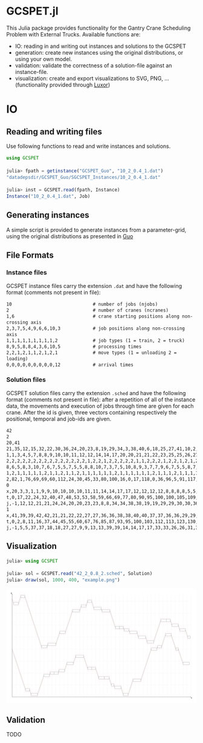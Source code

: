 # GCSPET.jl

This Julia package provides functionality for the Gantry Crane Scheduling Problem with External Trucks. Available functions are:

- IO: reading in and writing out instances and solutions to the GCSPET
- generation: create new instances using the original distributions, or using your own model.
- validation: validate the correctness of a solution-file against an instance-file.
- visualization: create and export visualizations to SVG, PNG, ... (functionality provided through [Luxor](https://github.com/JuliaGraphics/Luxor.jl))


# IO
## Reading and writing files
Use following functions to read and write instances and solutions.

```julia
using GCSPET

julia> fpath = getinstance("GCSPET_Guo", "10_2_0.4_1.dat")
"datadepsdir/GCSPET_Guo/SGCSPET_Instances/10_2_0.4_1.dat"

julia> inst = GCSPET.read(fpath, Instance)
Instance("10_2_0.4_1.dat", Job)
```

## Generating instances
A simple script is provided to generate instances from a parameter-grid, using the original distributions as presented in [Guo](https://www.tandfonline.com/doi/abs/10.1080/00207543.2018.1444812)

## File Formats
### Instance files
GCSPET instance files carry the extension `.dat` and have the following format (comments not present in file):

```
10                              # number of jobs (njobs)
2                               # number of cranes (ncranes)
1,6                             # crane starting positions along non-crossing axis
2,3,7,5,4,9,6,6,10,3            # job positions along non-crossing axis
1,1,1,1,1,1,1,1,1,2             # job types (1 = train, 2 = truck)
8,9,5,8,8,4,3,6,10,5            # processing times
2,2,1,2,1,1,2,1,2,1             # move types (1 = unloading 2 = loading)
0,0,0,0,0,0,0,0,0,12            # arrival times
```

### Solution files
GCSPET solution files carry the extension `.sched` and have the following format (comments not present in file): after a repetition of all of the instance data, the movements and execution of jobs through time are given for each crane. After the id is given, three vectors containing respectively the positional, temporal and job-ids are given.

```
42
2
20,41
21,35,12,15,32,22,30,36,24,20,23,8,19,29,34,3,38,40,6,18,25,27,41,10,2,7,9,11,16,4,26,31,1,28,0,13,33,17,39,5,14,37
1,1,3,4,5,7,8,8,9,10,10,11,12,12,14,14,17,20,20,21,21,22,23,25,25,26,27,27,28,28,29,29,30,32,32,36,36,37,38,39,40,42
2,2,2,2,2,2,2,2,2,2,2,2,2,2,2,1,2,2,1,2,2,2,2,2,1,1,2,2,2,1,2,2,1,2,1,2,2,2,2,1,2,2
8,6,5,8,3,10,7,6,7,5,5,7,5,5,8,8,10,7,3,7,5,10,8,9,3,7,7,9,6,7,5,5,8,7,5,9,10,9,6,6,5,5
1,2,1,1,1,1,1,2,1,1,2,1,1,2,1,1,1,1,1,1,2,1,1,1,1,1,1,2,1,1,1,2,1,1,1,1,2,1,1,1,1,1
2,82,1,76,69,69,60,112,24,30,45,33,80,100,16,0,17,118,0,36,96,5,91,117,0,0,40,136,83,0,87,4,0,138,0,52,80,43,52,0,52,11
0
x,20,3,3,1,1,9,9,10,10,10,10,11,11,14,14,17,17,12,12,12,12,8,8,8,8,5,5,4,4,1,1,7,7,20,20,21,21,26,26,20,20,14,14
t,0,17,22,24,32,40,47,48,53,53,58,59,66,69,77,80,90,95,100,100,105,109,116,116,122,125,128,129,137,140,146,152,162,175,182,183,188,193,200,206,209,215,223
j,-1,12,12,21,21,24,24,20,20,23,23,8,8,34,34,38,38,19,19,29,29,30,30,36,36,32,32,15,15,35,35,22,22,40,40,25,25,7,7,6,6,3,3
1
x,41,39,39,42,42,21,21,22,22,27,27,36,36,38,38,40,40,37,37,36,36,29,29,29,29,28,28,27,27,25,25,23,23,32,32,32,32,30,30,28,28,25,25
t,0,2,8,11,16,37,44,45,55,60,67,76,85,87,93,95,100,103,112,113,123,130,135,135,140,141,147,148,157,159,168,170,178,187,194,194,199,201,209,211,218,221,224
j,-1,5,5,37,37,18,18,27,27,9,9,13,13,39,39,14,14,17,17,33,33,26,26,31,31,16,16,11,11,10,10,41,41,28,28,0,0,1,1,4,4,2,2

```

## Visualization

```julia
julia> using GCSPET

julia> sol = GCSPET.read("42_2_0.8_2.sched", Solution)
julia> draw(sol, 1000, 400, "example.png")
```

![Example of a solution](solution.png)


## Validation
TODO
